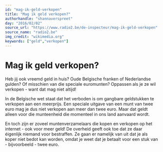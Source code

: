```yaml
---
id: "mag-ik-geld-verkopen"
title: "Mag ik geld verkopen?"
authorhandle: "shannaverspreet"
day: "2016/02/02"
source_url: "https://www.radio2.be/de-inspecteur/mag-ik-geld-verkopen"
source_name: "radio2.be"
img_credit: "wikimedia.org"
keywords: ["geld","verkopen"]
---
```

# Mag ik geld verkopen?
Heb jij ook vreemd geld in huis? Oude Belgische franken of Nederlandse gulden? Of misschien van die speciale euromunten? Oppassen als je ze wil verkopen - want dat mag niet altijd!

In de Belgische wet staat dat het verboden is om gangbare geldstukken te verkopen aan een meerprijs. Een speciale uitgave van een munt van twee euro mag je dus niet verkopen aan meer dan twee euro. Maar dat geldt alleen voor die munteenheid die momenteel in ons land aanvaard wordt.

En toch zijn er zoveel muntenverzamelaars die kopen en verkopen op het internet - ook voor meer geld! De overheid geeft ook toe dat ze daar éigenlijk niemand voor bestraffen. Ze gaan er namelijk van uit dat je als koper niet bedot kan worden, omdat je weet dat je betaalt voor een stuk van - bijvoorbeeld - twee euro.
